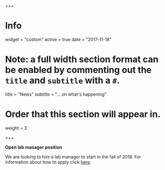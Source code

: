 +++
# Info
widget = "custom"
active = true
date = "2017-11-18"

# Note: a full width section format can be enabled by commenting out the `title` and `subtitle` with a `#`.
title = "News"
subtitle = "... on what's happening"

# Order that this section will appear in.
weight = 3

+++

__Open lab manager position__ 

We are looking to hire a lab manager to start in the fall of 2018. For information about how to apply click [here](/news/lab_manager/).

